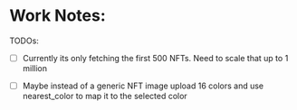 # Work Notes:

TODOs:
* [ ] Currently its only fetching the first 500 NFTs. Need to scale that up to 1 million
* [ ] Maybe instead of a generic NFT image upload 16 colors and use nearest_color to map it to the selected color
 


